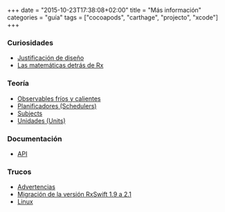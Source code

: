 +++
date = "2015-10-23T17:38:08+02:00"
title = "Más información"
categories = "guía"
tags = ["cocoapods", "carthage", "projecto", "xcode"]
+++

### Curiosidades

* [Justificación de diseño](/intro/design-rationale)
* [Las matemáticas detrás de Rx](/intro/math-behind-rx)


### Teoría

* [Observables fríos y calientes](/intro/hot-and-cold-observables)
* [Planificadores (Schedulers)](/intro/schedulers)
* [Subjects](/intro/subjects)
* [Unidades (Units)](/intro/units)


### Documentación

* [API](/intro/api)


### Trucos

* [Advertencias](/intro/warnings)
* [Migración de la versión RxSwift 1.9 a 2.1](/intro/migration)
* [Linux](/intro/linux)